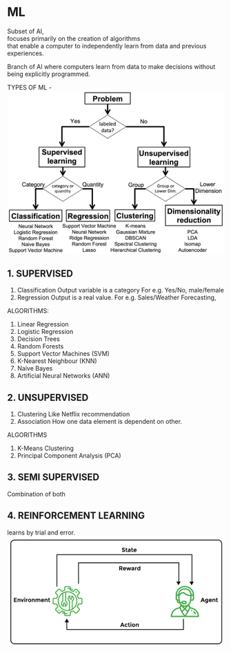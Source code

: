 # ML
Subset of AI,  
focuses primarily on the creation of algorithms  
that enable a computer to independently learn from data and previous experiences.

Branch of AI where computers learn from data to make decisions without being explicitly programmed.

TYPES OF ML -
![alt text](image.png)

## 1. SUPERVISED
1. Classification 
Output variable is a category 
For e.g. Yes/No, male/female 
2. Regression 
Output is a real value. 
For e.g. Sales/Weather Forecasting,  

ALGORITHMS: 
1. Linear Regression 
2. Logistic Regression 
3. Decision Trees 
4. Random Forests 
5. Support Vector Machines (SVM) 
6. K-Nearest Neighbour (KNN) 
7. Naive Bayes 
8. Artificial Neural Networks (ANN) 

## 2. UNSUPERVISED
1. Clustering 
Like Netflix recommendation 
2. Association 
How one data element is dependent on other. 

ALGORITHMS  
1. K-Means Clustering
2. Principal Component Analysis (PCA) 

## 3. SEMI SUPERVISED
Combination of both

## 4. REINFORCEMENT LEARNING
learns by trial and error. 
![alt text](image-1.png)
